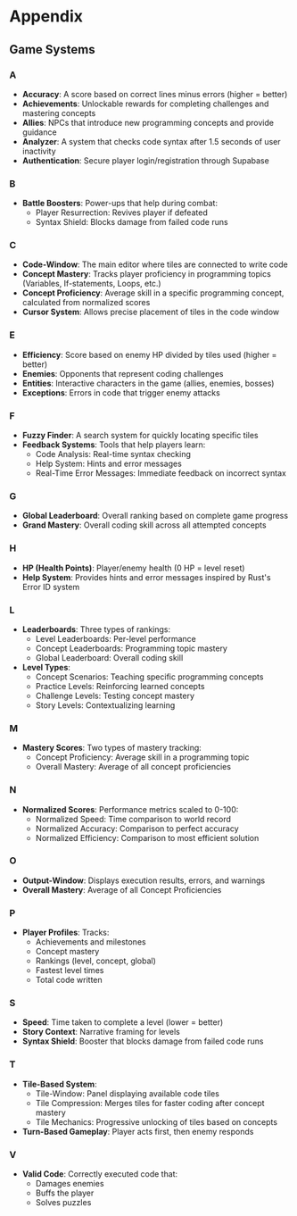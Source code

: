 # Appendix

## Game Systems

### A
- **Accuracy**: A score based on correct lines minus errors (higher = better)
- **Achievements**: Unlockable rewards for completing challenges and mastering concepts
- **Allies**: NPCs that introduce new programming concepts and provide guidance
- **Analyzer**: A system that checks code syntax after 1.5 seconds of user inactivity
- **Authentication**: Secure player login/registration through Supabase

### B
- **Battle Boosters**: Power-ups that help during combat:
  - Player Resurrection: Revives player if defeated
  - Syntax Shield: Blocks damage from failed code runs

### C
- **Code-Window**: The main editor where tiles are connected to write code
- **Concept Mastery**: Tracks player proficiency in programming topics (Variables, If-statements, Loops, etc.)
- **Concept Proficiency**: Average skill in a specific programming concept, calculated from normalized scores
- **Cursor System**: Allows precise placement of tiles in the code window

### E
- **Efficiency**: Score based on enemy HP divided by tiles used (higher = better)
- **Enemies**: Opponents that represent coding challenges
- **Entities**: Interactive characters in the game (allies, enemies, bosses)
- **Exceptions**: Errors in code that trigger enemy attacks

### F
- **Fuzzy Finder**: A search system for quickly locating specific tiles
- **Feedback Systems**: Tools that help players learn:
  - Code Analysis: Real-time syntax checking
  - Help System: Hints and error messages
  - Real-Time Error Messages: Immediate feedback on incorrect syntax

### G
- **Global Leaderboard**: Overall ranking based on complete game progress
- **Grand Mastery**: Overall coding skill across all attempted concepts

### H
- **HP (Health Points)**: Player/enemy health (0 HP = level reset)
- **Help System**: Provides hints and error messages inspired by Rust's Error ID system

### L
- **Leaderboards**: Three types of rankings:
  - Level Leaderboards: Per-level performance
  - Concept Leaderboards: Programming topic mastery
  - Global Leaderboard: Overall coding skill
- **Level Types**:
  - Concept Scenarios: Teaching specific programming concepts
  - Practice Levels: Reinforcing learned concepts
  - Challenge Levels: Testing concept mastery
  - Story Levels: Contextualizing learning

### M
- **Mastery Scores**: Two types of mastery tracking:
  - Concept Proficiency: Average skill in a programming topic
  - Overall Mastery: Average of all concept proficiencies

### N
- **Normalized Scores**: Performance metrics scaled to 0-100:
  - Normalized Speed: Time comparison to world record
  - Normalized Accuracy: Comparison to perfect accuracy
  - Normalized Efficiency: Comparison to most efficient solution

### O
- **Output-Window**: Displays execution results, errors, and warnings
- **Overall Mastery**: Average of all Concept Proficiencies

### P
- **Player Profiles**: Tracks:
  - Achievements and milestones
  - Concept mastery
  - Rankings (level, concept, global)
  - Fastest level times
  - Total code written

### S
- **Speed**: Time taken to complete a level (lower = better)
- **Story Context**: Narrative framing for levels
- **Syntax Shield**: Booster that blocks damage from failed code runs

### T
- **Tile-Based System**:
  - Tile-Window: Panel displaying available code tiles
  - Tile Compression: Merges tiles for faster coding after concept mastery
  - Tile Mechanics: Progressive unlocking of tiles based on concepts
- **Turn-Based Gameplay**: Player acts first, then enemy responds

### V
- **Valid Code**: Correctly executed code that:
  - Damages enemies
  - Buffs the player
  - Solves puzzles
